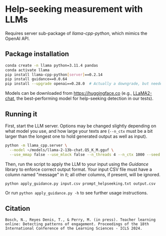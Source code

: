 # Help-seeking measurement with LLMs

Requires server sub-package of *llama-cpp-python*, which mimics the OpenAI API.

## Package installation

```bash
conda create -n llama python=3.11.4 pandas
conda activate llama
pip install llama-cpp-python[server]==0.2.14
pip install guidance==0.0.64
pip install --upgrade openai==0.28.0  # Actually a downgrade, but needed
```

Models can be downloaded from <https://huggingface.co> (e.g., [LLaMA2-chat](https://huggingface.co/TheBloke/Llama-2-13B-chat-GGUF), the best-performing model for help-seeking detection in our tests).

## Running it

First, start the LLM server. Options may be changed slightly depending on what model you use, and how large your texts are (`--n_ctx` must be a bit larger than the longest one to hold generated output as well as input).

```bash
python -m llama_cpp.server \
  --model ~/models/llama-2-13b-chat.Q5_K_M.gguf \
  --use_mmap false --use_mlock false --n_threads 4 --n_ctx 1000 --seed 1
```

Then, run the script to apply the LLM to your input using the *Guidance* library to enforce correct output format. Your input CSV file must have a column named "message" in it; all other columns, if present, will be ignored.

```bash
python apply_guidance.py input.csv prompt_helpseeking.txt output.csv
```

Or run `python apply_guidance.py -h` to see further usage instructions.

## Citation

```
Bosch, N., Reyes Denis, T., & Perry, M. (in press). Teacher learning online: Detecting patterns of engagement. Proceedings of the 18th International Conference of the Learning Sciences - ICLS 2024.
```
